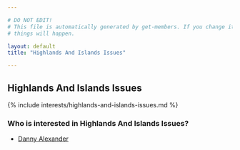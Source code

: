 ```yaml
---

# DO NOT EDIT!
# This file is automatically generated by get-members. If you change it, bad
# things will happen.

layout: default
title: "Highlands And Islands Issues"

---
```


## Highlands And Islands Issues

{% include interests/highlands-and-islands-issues.md %}

### Who is interested in Highlands And Islands Issues?


* [Danny Alexander](/members/danny-alexander.html)
